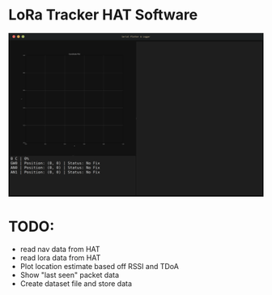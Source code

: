 # LoRa Tracker HAT Software
![loratrack-gui](images/loratrack_hat_gui.png)

# TODO:
- read nav data from HAT
- read lora data from HAT
- Plot location estimate based off RSSI and TDoA
- Show "last seen" packet data
- Create dataset file and store data

